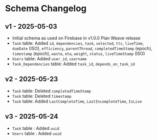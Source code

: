 # Schema Changelog

## v1 - 2025-05-03
- Initial schema as used on Firebase in v1.0.0 Plan Weave release
- `Task` table: Added `id`, `dependencies`, `task`, `selected`, `ttc`, `liveTime`, `dueDate` (ISO), `efficiency`, `parentThread`, 
`completedTimeStamp` (epoch), `timestamp` (epoch), `waste`, `eta`, `weight`, `status`, `liveTimeStamp` (ISO)
- `Users` table: Added `user_id`, `username`
- `Task_Dependencies` table: Added `task_id`, `depends_on_task_id`

## v2 - 2025-05-23
- `Task` table: Deleted `completedTimeStamp` 
- `Task` table: Deleted `timestamp`
- `Task` table: Added `LastCompleteTime`, `LastIncompleteTime`, `IsLive`

## v3 - 2025-05-24
- `Task` table : Added `uuid`
- `Users` table : Added `uuid`
